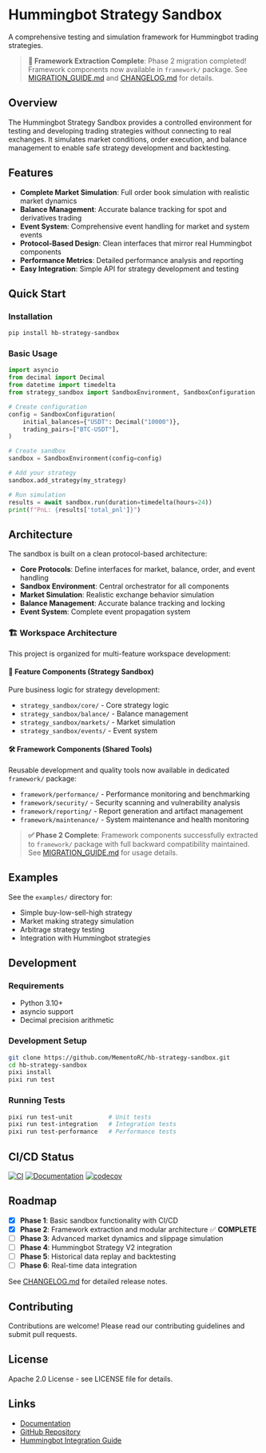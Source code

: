 # Hummingbot Strategy Sandbox

A comprehensive testing and simulation framework for Hummingbot trading strategies.

> **🚀 Framework Extraction Complete**: Phase 2 migration completed! Framework components now available in `framework/` package. See [MIGRATION_GUIDE.md](MIGRATION_GUIDE.md) and [CHANGELOG.md](CHANGELOG.md) for details.

## Overview

The Hummingbot Strategy Sandbox provides a controlled environment for testing and developing trading strategies without connecting to real exchanges. It simulates market conditions, order execution, and balance management to enable safe strategy development and backtesting.

## Features

- **Complete Market Simulation**: Full order book simulation with realistic market dynamics
- **Balance Management**: Accurate balance tracking for spot and derivatives trading
- **Event System**: Comprehensive event handling for market and system events
- **Protocol-Based Design**: Clean interfaces that mirror real Hummingbot components
- **Performance Metrics**: Detailed performance analysis and reporting
- **Easy Integration**: Simple API for strategy development and testing

## Quick Start

### Installation

```bash
pip install hb-strategy-sandbox
```

### Basic Usage

```python
import asyncio
from decimal import Decimal
from datetime import timedelta
from strategy_sandbox import SandboxEnvironment, SandboxConfiguration

# Create configuration
config = SandboxConfiguration(
    initial_balances={"USDT": Decimal("10000")},
    trading_pairs=["BTC-USDT"],
)

# Create sandbox
sandbox = SandboxEnvironment(config=config)

# Add your strategy
sandbox.add_strategy(my_strategy)

# Run simulation
results = await sandbox.run(duration=timedelta(hours=24))
print(f"PnL: {results['total_pnl']}")
```

## Architecture

The sandbox is built on a clean protocol-based architecture:

- **Core Protocols**: Define interfaces for market, balance, order, and event handling
- **Sandbox Environment**: Central orchestrator for all components
- **Market Simulation**: Realistic exchange behavior simulation
- **Balance Management**: Accurate balance tracking and locking
- **Event System**: Complete event propagation system

### 🏗️ **Workspace Architecture**

This project is organized for multi-feature workspace development:

#### **🎯 Feature Components** (Strategy Sandbox)
Pure business logic for strategy development:
- `strategy_sandbox/core/` - Core strategy logic
- `strategy_sandbox/balance/` - Balance management
- `strategy_sandbox/markets/` - Market simulation
- `strategy_sandbox/events/` - Event system

#### **🛠️ Framework Components** (Shared Tools)
Reusable development and quality tools now available in dedicated `framework/` package:
- `framework/performance/` - Performance monitoring and benchmarking
- `framework/security/` - Security scanning and vulnerability analysis
- `framework/reporting/` - Report generation and artifact management
- `framework/maintenance/` - System maintenance and health monitoring

> **✅ Phase 2 Complete**: Framework components successfully extracted to `framework/` package with full backward compatibility maintained. See [MIGRATION_GUIDE.md](MIGRATION_GUIDE.md) for usage details.

## Examples

See the `examples/` directory for:

- Simple buy-low-sell-high strategy
- Market making strategy simulation
- Arbitrage strategy testing
- Integration with Hummingbot strategies

## Development

### Requirements

- Python 3.10+
- asyncio support
- Decimal precision arithmetic

### Development Setup

```bash
git clone https://github.com/MementoRC/hb-strategy-sandbox.git
cd hb-strategy-sandbox
pixi install
pixi run test
```

### Running Tests

```bash
pixi run test-unit          # Unit tests
pixi run test-integration   # Integration tests
pixi run test-performance   # Performance tests
```

## CI/CD Status

[![CI](https://github.com/MementoRC/hb-strategy-sandbox/workflows/CI/badge.svg)](https://github.com/MementoRC/hb-strategy-sandbox/actions/workflows/ci.yml)
[![Documentation](https://github.com/MementoRC/hb-strategy-sandbox/workflows/Documentation/badge.svg)](https://github.com/MementoRC/hb-strategy-sandbox/actions/workflows/docs.yml)
[![codecov](https://codecov.io/gh/MementoRC/hb-strategy-sandbox/branch/main/graph/badge.svg)](https://codecov.io/gh/MementoRC/hb-strategy-sandbox)

## Roadmap

- [x] **Phase 1**: Basic sandbox functionality with CI/CD
- [x] **Phase 2**: Framework extraction and modular architecture ✅ **COMPLETE**
- [ ] **Phase 3**: Advanced market dynamics and slippage simulation
- [ ] **Phase 4**: Hummingbot Strategy V2 integration
- [ ] **Phase 5**: Historical data replay and backtesting
- [ ] **Phase 6**: Real-time data integration

See [CHANGELOG.md](CHANGELOG.md) for detailed release notes.

## Contributing

Contributions are welcome! Please read our contributing guidelines and submit pull requests.

## License

Apache 2.0 License - see LICENSE file for details.

## Links

- [Documentation](https://mementorc.github.io/hb-strategy-sandbox)
- [GitHub Repository](https://github.com/MementoRC/hb-strategy-sandbox)
- [Hummingbot Integration Guide](https://docs.hummingbot.org)
